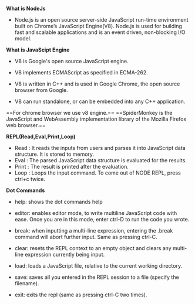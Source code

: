 **What is NodeJs**

* Node.js is an open source server-side JavaScript run-time environment built on Chrome’s JavaScript Engine(V8). Node.js is used for building fast and scalable applications and is an event driven, non-blocking I/O model.

**What is JavaScipt Engine**

* V8 is Google's open source JavaScript engine.

* V8 implements ECMAScript as specified in ECMA-262.

* V8 is written in C++ and is used in Google Chrome, the open source browser from Google.

* V8 can run standalone, or can be embedded into any C++ application.

==For chrome browser we use v8 engine.==
==SpiderMonkey is the JavaScript and WebAssembly implementation library of the Mozilla Firefox web browser.==


**REPL(Read,Eval,Print,Loop)**

* Read : It reads the inputs from users and parses it into JavaScript data structure. It is stored to memory.
* Eval : The parsed JavaScript data structure is evaluated for the results.
* Print : The result is printed after the evaluation.
* Loop : Loops the input command. To come out of NODE REPL, press ctrl+c twice.


**Dot Commands**

* help: shows the dot commands help
 	
* editor: enables editor mode, to write multiline JavaScript code with ease. Once you are in this mode, enter ctrl-D to run the code you wrote.

* break: when inputting a multi-line expression, entering the .break command will abort further input. Same as pressing ctrl-C.

* clear: resets the REPL context to an empty object and clears any multi-line expression currently being input.
	
* load: loads a JavaScript file, relative to the current working directory.

* save: saves all you entered in the REPL session to a file (specify the filename).

* exit: exits the repl (same as pressing ctrl-C two times).

